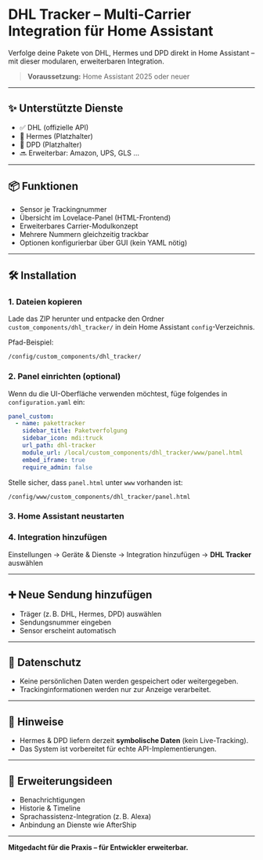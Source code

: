 # DHL Tracker – Multi-Carrier Integration für Home Assistant

Verfolge deine Pakete von DHL, Hermes und DPD direkt in Home Assistant – mit dieser modularen, erweiterbaren Integration.

> **Voraussetzung:** Home Assistant 2025 oder neuer

---

## ✨ Unterstützte Dienste
- ✅ DHL (offizielle API)
- 🔶 Hermes (Platzhalter)
- 🔶 DPD (Platzhalter)
- 🔜 Erweiterbar: Amazon, UPS, GLS …

---

## 📦 Funktionen
- Sensor je Trackingnummer
- Übersicht im Lovelace-Panel (HTML-Frontend)
- Erweiterbares Carrier-Modulkonzept
- Mehrere Nummern gleichzeitig trackbar
- Optionen konfigurierbar über GUI (kein YAML nötig)

---

## 🛠 Installation

### 1. Dateien kopieren
Lade das ZIP herunter und entpacke den Ordner `custom_components/dhl_tracker/` in dein Home Assistant `config`-Verzeichnis.

Pfad-Beispiel:
```
/config/custom_components/dhl_tracker/
```

### 2. Panel einrichten (optional)
Wenn du die UI-Oberfläche verwenden möchtest, füge folgendes in `configuration.yaml` ein:

```yaml
panel_custom:
  - name: pakettracker
    sidebar_title: Paketverfolgung
    sidebar_icon: mdi:truck
    url_path: dhl-tracker
    module_url: /local/custom_components/dhl_tracker/www/panel.html
    embed_iframe: true
    require_admin: false
```

Stelle sicher, dass `panel.html` unter `www` vorhanden ist:
```
/config/www/custom_components/dhl_tracker/panel.html
```

### 3. Home Assistant neustarten

### 4. Integration hinzufügen
Einstellungen → Geräte & Dienste → Integration hinzufügen → **DHL Tracker** auswählen

---

## ➕ Neue Sendung hinzufügen
- Träger (z. B. DHL, Hermes, DPD) auswählen
- Sendungsnummer eingeben
- Sensor erscheint automatisch

---

## 🔐 Datenschutz
- Keine persönlichen Daten werden gespeichert oder weitergegeben.
- Trackinginformationen werden nur zur Anzeige verarbeitet.

---

## 🔧 Hinweise
- Hermes & DPD liefern derzeit **symbolische Daten** (kein Live-Tracking).
- Das System ist vorbereitet für echte API-Implementierungen.

---

## 🧩 Erweiterungsideen
- Benachrichtigungen
- Historie & Timeline
- Sprachassistenz-Integration (z. B. Alexa)
- Anbindung an Dienste wie AfterShip

---

**Mitgedacht für die Praxis – für Entwickler erweiterbar.**
